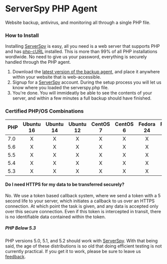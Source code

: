 # ServerSpy PHP Agent
Website backup, antivirus, and monitoring all through a single PHP file. 

### How to Install
Installing [ServerSpy](https://serverspy.io/) is easy, all you need is a web server that supports PHP and has [php-cURL](http://php.net/manual/en/book.curl.php) installed. This is more than 99% of all PHP installations wordlwide. No need to give us your password, everything is securely handled through the PHP agent.

1. Download the [latest version of the backup agent](https://raw.githubusercontent.com/serverspy-io/php-agent/master/serverspy.php), and place it anywhere within your website that is web-accessible. 
2. Signup for a [ServerSpy](https://serverspy.io/#get-started) account. During the setup process you will let us know where you loaded the serverspy.php file.
3. You're done. You will immideatly be able to see the contents of your server, and within a few minutes a full backup should have finished. 

### Certified PHP/OS Combinations

| PHP   | Ubuntu 16 | Ubuntu 14 | Ubuntu 12 | CentOS 7 | CentOS 6 | Fedora 24 | Fedora 23 |
| ----- |:---------:|:---------:|:---------:|:--------:|:--------:|:---------:|:---------:|
| 7.0   | X         | X         | X         | X        | X        | X         | X         |
| 5.6   | X         | X         | X         | X        | X        | X         | X         |
| 5.5   | X         | X         | X         | X        | X        | X         | X         |
| 5.4   | X         | X         | X         | X        | X        | X         | X         |
| 5.3   | X         | X         | X         | X        | X        | X         | X         |

#### Do I need HTTPS for my data to be transferred securely?
No. We use a token based callback system, where we send a token with a 5 second life to your server, which initiates a callback to us over an HTTPS connection. At which point the task is given, and any data is accepted only over this secure connection. Even if this token is intercepted in transit, there is no identifiable data contained within the token.

##### PHP Below 5.3
PHP versions 5.0, 5.1, and 5.2 should work with [ServerSpy](https://serverspy.io/). With that being said, the age of these distributions is so old that doing efficient testing is not currently practical. If you get it to work, please be sure to leave us [feedback](mailto:hello@serverspy.io). 
